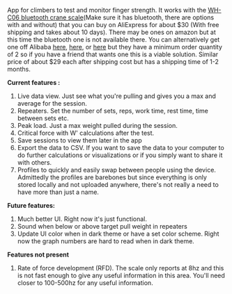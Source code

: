 App for climbers to test and monitor finger strength. It works with the [WH-C06 bluetooth crane scale](https://www.aliexpress.us/item/3256806312872948.html)(Make sure it has bluetooth, there are options with and without) that you can buy on AliExpress for about $30 (With free shipping and takes about 10 days). There may be ones on amazon but at this time the bluetooth one is not available there. You can alternatively get one off Alibaba [here](https://www.alibaba.com/product-detail/Smart-WH-C06-Digital-Electronic-Hanging_1601242156410.html), [here](https://www.alibaba.com/product-detail/USB-Rechargeable-WH-C06-300KG-Electronic_1601242039585.html), or [here](https://www.alibaba.com/product-detail/Weiheng-WH-C06-Blue-Tooth-Industrial_1601242025682.html) but they have a minimum order quantity of 2 so if you have a friend that wants one this is a viable solution. Similar price of about $29 each after shipping cost but has a shipping time of 1-2 months.

**Current features :**
  1. Live data view. Just see what you're pulling and gives you a max and average for the session.
  2. Repeaters. Set the number of sets, reps, work time, rest time, time between sets etc.
  3. Peak load. Just a max weight pulled during the session.
  4. Critical force with W' calculations after the test.
  5. Save sessions to view them later in the app
  6. Export the data to CSV. If you want to save the data to your computer to do further calculations or visualizations or if you simply want to share it with others.
  7. Profiles to quickly and easily swap between people using the device. Admittedly the profiles are barebones but since everything is only stored locally and not uploaded anywhere, there's not really a need to have more than just a name.

**Future features:**
  1. Much better UI. Right now it's just functional.
  2. Sound when below or above target pull weight in repeaters
  3. Update UI color when in dark theme or have a set color scheme. Right now the graph numbers are hard to read when in dark theme.

**Features not present**
  1. Rate of force development (RFD). The scale only reports at 8hz and this is not fast enough to give any useful information in this area. You'll need closer to 100-500hz for any useful information.
